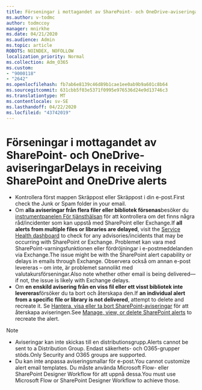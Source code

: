 ```yaml
---
title: Förseningar i mottagandet av SharePoint- och OneDrive-aviseringar
ms.author: v-todmc
author: todmccoy
manager: mnirkhe
ms.date: 04/21/2020
ms.audience: Admin
ms.topic: article
ROBOTS: NOINDEX, NOFOLLOW
localization_priority: Normal
ms.collection: Adm_O365
ms.custom:
- "9000118"
- "2642"
ms.openlocfilehash: fb7ab6e8139c46d89b1cae1ee0ab9b9a601c8b64
ms.sourcegitcommit: 631cbb5f03e5371f0995e976536d24e9d13746c3
ms.translationtype: MT
ms.contentlocale: sv-SE
ms.lasthandoff: 04/22/2020
ms.locfileid: "43742019"
---
```

# <a name="delays-in-receiving-sharepoint-and-onedrive-alerts"></a><span data-ttu-id="462b0-102">Förseningar i mottagandet av SharePoint- och OneDrive-aviseringar</span><span class="sxs-lookup"><span data-stu-id="462b0-102">Delays in receiving SharePoint and OneDrive alerts</span></span>

- <span data-ttu-id="462b0-103">Kontrollera först mappen Skräppost eller Skräppost i din e-post.</span><span class="sxs-lookup"><span data-stu-id="462b0-103">First check the Junk or Spam folder in your email.</span></span>
- <span data-ttu-id="462b0-104">Om **alla aviseringar från flera filer eller bibliotek försenas**besöker du [instrumentpanelen För tjänsthälsan](https://portal.office.com/adminportal/home?ref=/servicehealth) för att kontrollera om det finns några råd/incidenter som kan uppstå med SharePoint eller Exchange.</span><span class="sxs-lookup"><span data-stu-id="462b0-104">If **all alerts from multiple files or libraries are delayed**, visit the [Service Health dashboard](https://portal.office.com/adminportal/home?ref=/servicehealth) to check for any advisories/incidents that may be occurring with SharePoint or Exchange.</span></span> <span data-ttu-id="462b0-105">Problemet kan vara med SharePoint-varningsfunktionen eller fördröjningar i e-postmeddelanden via Exchange.</span><span class="sxs-lookup"><span data-stu-id="462b0-105">The issue might be with the SharePoint alert capability or delays in emails through Exchange.</span></span> <span data-ttu-id="462b0-106">Observera också om annan e-post levereras – om inte, är problemet sannolikt med valutakursförseningar.</span><span class="sxs-lookup"><span data-stu-id="462b0-106">Also note whether other email is being delivered—if not, the issue is likely with Exchange delays.</span></span>
- <span data-ttu-id="462b0-107">Om **en enskild avisering från en viss fil eller ett visst bibliotek inte levereras**försöker du ta bort och återskapa den.</span><span class="sxs-lookup"><span data-stu-id="462b0-107">If **an individual alert from a specific file or library is not delivered**, attempt to delete and recreate it.</span></span> <span data-ttu-id="462b0-108">Se [Hantera, visa eller ta bort SharePoint-aviseringar](https://support.microsoft.com/office/manage-view-or-delete-sharepoint-alerts-99dfb19c-9a90-4a8c-aba1-aa8c8afb0de2) för att återskapa aviseringen.</span><span class="sxs-lookup"><span data-stu-id="462b0-108">See [Manage, view, or delete SharePoint alerts](https://support.microsoft.com/office/manage-view-or-delete-sharepoint-alerts-99dfb19c-9a90-4a8c-aba1-aa8c8afb0de2) to recreate the alert.</span></span>

> [!NOTE]
> - <span data-ttu-id="462b0-109">Aviseringar kan inte skickas till en distributionsgrupp.</span><span class="sxs-lookup"><span data-stu-id="462b0-109">Alerts cannot be sent to a Distribution Group.</span></span> <span data-ttu-id="462b0-110">Endast säkerhets- och O365-grupper stöds.</span><span class="sxs-lookup"><span data-stu-id="462b0-110">Only Security and O365 groups are supported.</span></span>
> - <span data-ttu-id="462b0-111">Du kan inte anpassa aviseringsmallar för e-post.</span><span class="sxs-lookup"><span data-stu-id="462b0-111">You cannot customize alert email templates.</span></span> <span data-ttu-id="462b0-112">Du måste använda Microsoft Flow- eller SharePoint Designer Workflow för att uppnå dessa.</span><span class="sxs-lookup"><span data-stu-id="462b0-112">You must use Microsoft Flow or SharePoint Designer Workflow to achieve those.</span></span>

